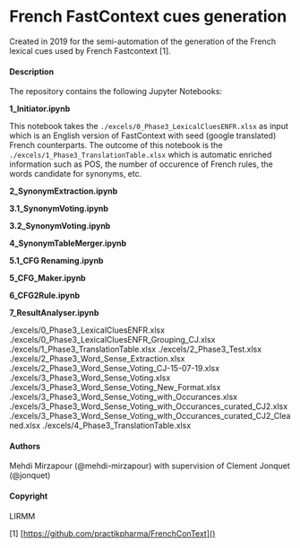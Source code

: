 # French FastContext cues generation

Created in 2019 for the semi-automation of the generation of the French lexical cues used by French Fastcontext [1].

#### Description
The repository contains the following Jupyter Notebooks:  



**1_Initiator.ipynb**   

This notebook takes the `./excels/0_Phase3_LexicalCluesENFR.xlsx` as input which is an English version of FastContext with seed (google translated) French counterparts. The outcome of this notebook is the `./excels/1_Phase3_TranslationTable.xlsx` which is automatic enriched information such as POS, the number of occurence of French rules, the words candidate for synonyms, etc.  

**2_SynonymExtraction.ipynb**  



**3.1_SynonymVoting.ipynb**  

**3.2_SynonymVoting.ipynb**  

**4_SynonymTableMerger.ipynb**  

**5.1_CFG Renaming.ipynb**  

**5_CFG_Maker.ipynb**  

**6_CFG2Rule.ipynb**  

**7_ResultAnalyser.ipynb**  



./excels/0_Phase3_LexicalCluesENFR.xlsx
./excels/0_Phase3_LexicalCluesENFR_Grouping_CJ.xlsx
./excels/1_Phase3_TranslationTable.xlsx
./excels/2_Phase3_Test.xlsx
./excels/2_Phase3_Word_Sense_Extraction.xlsx
./excels/2_Phase3_Word_Sense_Voting_CJ-15-07-19.xlsx
./excels/3_Phase3_Word_Sense_Voting.xlsx
./excels/3_Phase3_Word_Sense_Voting_New_Format.xlsx
./excels/3_Phase3_Word_Sense_Voting_with_Occurances.xlsx
./excels/3_Phase3_Word_Sense_Voting_with_Occurances_curated_CJ2.xlsx
./excels/3_Phase3_Word_Sense_Voting_with_Occurances_curated_CJ2_Cleaned.xlsx
./excels/4_Phase3_TranslationTable.xlsx



#### Authors 
Mehdi Mirzapour (@mehdi-mirzapour) with supervision of Clement Jonquet (@jonquet)

#### Copyright
LIRMM


[1] [https://github.com/practikpharma/FrenchConText]()
